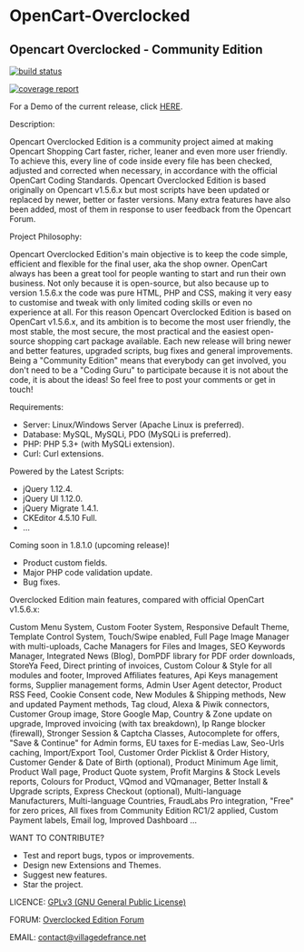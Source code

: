 OpenCart-Overclocked
====================

Opencart Overclocked - Community Edition
-----------------------------------------

[![build status](https://gitlab.com/villagedefrance/OpenCart-Overclocked/badges/master/build.svg)](https://gitlab.com/villagedefrance/OpenCart-Overclocked/commits/master)

[![coverage report](https://gitlab.com/villagedefrance/OpenCart-Overclocked/badges/master/coverage.svg)](https://gitlab.com/villagedefrance/OpenCart-Overclocked/commits/master)

For a Demo of the current release, click <a href="http://villagedefrance.net/demonstration" title="Demo">HERE</a>.

Description:

Opencart Overclocked Edition is a community project aimed at making Opencart Shopping Cart faster, richer, leaner and even more user friendly. 
To achieve this, every line of code inside every file has been checked, adjusted and corrected when necessary, in accordance with the official OpenCart Coding Standards. 
Opencart Overclocked Edition is based originally on Opencart v1.5.6.x but most scripts have been updated or replaced by newer, better or faster versions. 
Many extra features have also been added, most of them in response to user feedback from the Opencart Forum.

Project Philosophy:

Opencart Overclocked Edition's main objective is to keep the code simple, efficient and flexible for the final user, aka the shop owner. 
OpenCart always has been a great tool for people wanting to start and run their own business. Not only because it is open-source, but also because up to version 1.5.6.x the code was pure HTML, PHP and CSS, making it very easy to customise and tweak with only limited coding skills or even no experience at all.
For this reason Opencart Overclocked Edition is based on OpenCart v1.5.6.x, and its ambition is to become the most user friendly, the most stable, the most secure, the most practical and the easiest open-source shopping cart package available.
Each new release will bring newer and better features, upgraded scripts, bug fixes and general improvements. Being a "Community Edition" means that everybody can get involved, you don't need to be a "Coding Guru" to participate because it is not about the code, it is about the ideas!
So feel free to post your comments or get in touch!

Requirements:
- Server: Linux/Windows Server (Apache Linux is preferred).
- Database: MySQL, MySQLi, PDO (MySQLi is preferred).
- PHP: PHP 5.3+ (with MySQLi extension).
- Curl: Curl extensions.

Powered by the Latest Scripts:
- jQuery 1.12.4.
- jQuery UI 1.12.0.
- jQuery Migrate 1.4.1.
- CKEditor 4.5.10 Full.
- ...

Coming soon in 1.8.1.0 (upcoming release)!
- Product custom fields.
- Major PHP code validation update.
- Bug fixes.

Overclocked Edition main features, compared with official OpenCart v1.5.6.x:

Custom Menu System, Custom Footer System, Responsive Default Theme, Template Control System,
Touch/Swipe enabled, Full Page Image Manager with multi-uploads, Cache Managers for Files and Images,
SEO Keywords Manager, Integrated News (Blog), DomPDF library for PDF order downloads, StoreYa Feed,
Direct printing of invoices, Custom Colour & Style for all modules and footer, Improved Affiliates features,
Api Keys management forms, Supplier management forms, Admin User Agent detector, Product RSS Feed,
Cookie Consent code, New Modules & Shipping methods, New and updated Payment methods, Tag cloud,
Alexa & Piwik connectors, Customer Group image, Store Google Map, Country & Zone update on upgrade,
Improved invoicing (with tax breakdown), Ip Range blocker (firewall), Stronger Session & Captcha Classes,
Autocomplete for offers, "Save & Continue" for Admin forms, EU taxes for E-medias Law, Seo-Urls caching,
Import/Export Tool, Customer Order Picklist & Order History, Customer Gender & Date of Birth (optional),
Product Minimum Age limit, Product Wall page, Product Quote system, Profit Margins & Stock Levels reports,
Colours for Product, VQmod and VQmanager, Better Install & Upgrade scripts, Express Checkout (optional),
Multi-language Manufacturers, Multi-language Countries, FraudLabs Pro integration, "Free" for zero prices,
All fixes from Community Edition RC1/2 applied, Custom Payment labels, Email log, Improved Dashboard ...


WANT TO CONTRIBUTE?
- Test and report bugs, typos or improvements.
- Design new Extensions and Themes.
- Suggest new features.
- Star the project.


LICENCE: <a href="http://www.gnu.org/licenses/gpl-3.0.en.html">GPLv3 (GNU General Public License)</a>

FORUM: <a href="http://forum.villagedefrance.net/index.php">Overclocked Edition Forum</a>

EMAIL: contact@villagedefrance.net
